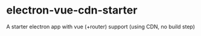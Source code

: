 # electron-vue-cdn-starter
A starter electron app with vue (+router) support (using CDN, no build step)
